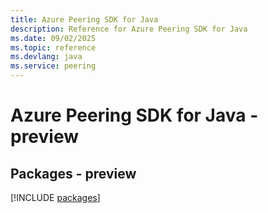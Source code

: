 ```yaml
---
title: Azure Peering SDK for Java
description: Reference for Azure Peering SDK for Java
ms.date: 09/02/2025
ms.topic: reference
ms.devlang: java
ms.service: peering
---
```

# Azure Peering SDK for Java - preview
## Packages - preview
[!INCLUDE [packages](peering-index.md)]